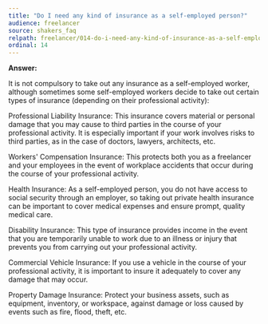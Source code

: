 ```yaml
---
title: "Do I need any kind of insurance as a self-employed person?"
audience: freelancer
source: shakers_faq
relpath: freelancer/014-do-i-need-any-kind-of-insurance-as-a-self-employed-person.md
ordinal: 14
---
```


**Answer:**

It is not compulsory to take out any insurance as a self-employed worker, although sometimes some self-employed workers decide to take out certain types of insurance (depending on their professional activity):

Professional Liability Insurance: This insurance covers material or personal damage that you may cause to third parties in the course of your professional activity. It is especially important if your work involves risks to third parties, as in the case of doctors, lawyers, architects, etc.

Workers' Compensation Insurance: This protects both you as a freelancer and your employees in the event of workplace accidents that occur during the course of your professional activity.

Health Insurance: As a self-employed person, you do not have access to social security through an employer, so taking out private health insurance can be important to cover medical expenses and ensure prompt, quality medical care.

Disability Insurance: This type of insurance provides income in the event that you are temporarily unable to work due to an illness or injury that prevents you from carrying out your professional activity.

Commercial Vehicle Insurance: If you use a vehicle in the course of your professional activity, it is important to insure it adequately to cover any damage that may occur.

Property Damage Insurance: Protect your business assets, such as equipment, inventory, or workspace, against damage or loss caused by events such as fire, flood, theft, etc.
